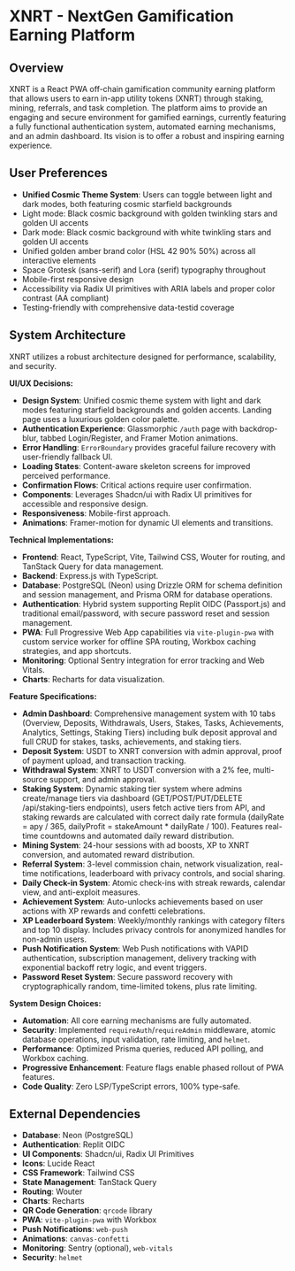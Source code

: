 # XNRT - NextGen Gamification Earning Platform

## Overview
XNRT is a React PWA off-chain gamification community earning platform that allows users to earn in-app utility tokens (XNRT) through staking, mining, referrals, and task completion. The platform aims to provide an engaging and secure environment for gamified earnings, currently featuring a fully functional authentication system, automated earning mechanisms, and an admin dashboard. Its vision is to offer a robust and inspiring earning experience.

## User Preferences
- **Unified Cosmic Theme System**: Users can toggle between light and dark modes, both featuring cosmic starfield backgrounds
- Light mode: Black cosmic background with golden twinkling stars and golden UI accents
- Dark mode: Black cosmic background with white twinkling stars and golden UI accents
- Unified golden amber brand color (HSL 42 90% 50%) across all interactive elements
- Space Grotesk (sans-serif) and Lora (serif) typography throughout
- Mobile-first responsive design
- Accessibility via Radix UI primitives with ARIA labels and proper color contrast (AA compliant)
- Testing-friendly with comprehensive data-testid coverage

## System Architecture
XNRT utilizes a robust architecture designed for performance, scalability, and security.

**UI/UX Decisions:**
- **Design System**: Unified cosmic theme system with light and dark modes featuring starfield backgrounds and golden accents. Landing page uses a luxurious golden color palette.
- **Authentication Experience**: Glassmorphic `/auth` page with backdrop-blur, tabbed Login/Register, and Framer Motion animations.
- **Error Handling**: `ErrorBoundary` provides graceful failure recovery with user-friendly fallback UI.
- **Loading States**: Content-aware skeleton screens for improved perceived performance.
- **Confirmation Flows**: Critical actions require user confirmation.
- **Components**: Leverages Shadcn/ui with Radix UI primitives for accessible and responsive design.
- **Responsiveness**: Mobile-first approach.
- **Animations**: Framer-motion for dynamic UI elements and transitions.

**Technical Implementations:**
- **Frontend**: React, TypeScript, Vite, Tailwind CSS, Wouter for routing, and TanStack Query for data management.
- **Backend**: Express.js with TypeScript.
- **Database**: PostgreSQL (Neon) using Drizzle ORM for schema definition and session management, and Prisma ORM for database operations.
- **Authentication**: Hybrid system supporting Replit OIDC (Passport.js) and traditional email/password, with secure password reset and session management.
- **PWA**: Full Progressive Web App capabilities via `vite-plugin-pwa` with custom service worker for offline SPA routing, Workbox caching strategies, and app shortcuts.
- **Monitoring**: Optional Sentry integration for error tracking and Web Vitals.
- **Charts**: Recharts for data visualization.

**Feature Specifications:**
- **Admin Dashboard**: Comprehensive management system with 10 tabs (Overview, Deposits, Withdrawals, Users, Stakes, Tasks, Achievements, Analytics, Settings, Staking Tiers) including bulk deposit approval and full CRUD for stakes, tasks, achievements, and staking tiers.
- **Deposit System**: USDT to XNRT conversion with admin approval, proof of payment upload, and transaction tracking.
- **Withdrawal System**: XNRT to USDT conversion with a 2% fee, multi-source support, and admin approval.
- **Staking System**: Dynamic staking tier system where admins create/manage tiers via dashboard (GET/POST/PUT/DELETE /api/staking-tiers endpoints), users fetch active tiers from API, and staking rewards are calculated with correct daily rate formula (dailyRate = apy / 365, dailyProfit = stakeAmount * dailyRate / 100). Features real-time countdowns and automated daily reward distribution.
- **Mining System**: 24-hour sessions with ad boosts, XP to XNRT conversion, and automated reward distribution.
- **Referral System**: 3-level commission chain, network visualization, real-time notifications, leaderboard with privacy controls, and social sharing.
- **Daily Check-in System**: Atomic check-ins with streak rewards, calendar view, and anti-exploit measures.
- **Achievement System**: Auto-unlocks achievements based on user actions with XP rewards and confetti celebrations.
- **XP Leaderboard System**: Weekly/monthly rankings with category filters and top 10 display. Includes privacy controls for anonymized handles for non-admin users.
- **Push Notification System**: Web Push notifications with VAPID authentication, subscription management, delivery tracking with exponential backoff retry logic, and event triggers.
- **Password Reset System**: Secure password recovery with cryptographically random, time-limited tokens, plus rate limiting.

**System Design Choices:**
- **Automation**: All core earning mechanisms are fully automated.
- **Security**: Implemented `requireAuth`/`requireAdmin` middleware, atomic database operations, input validation, rate limiting, and `helmet`.
- **Performance**: Optimized Prisma queries, reduced API polling, and Workbox caching.
- **Progressive Enhancement**: Feature flags enable phased rollout of PWA features.
- **Code Quality**: Zero LSP/TypeScript errors, 100% type-safe.

## External Dependencies
- **Database**: Neon (PostgreSQL)
- **Authentication**: Replit OIDC
- **UI Components**: Shadcn/ui, Radix UI Primitives
- **Icons**: Lucide React
- **CSS Framework**: Tailwind CSS
- **State Management**: TanStack Query
- **Routing**: Wouter
- **Charts**: Recharts
- **QR Code Generation**: `qrcode` library
- **PWA**: `vite-plugin-pwa` with Workbox
- **Push Notifications**: `web-push`
- **Animations**: `canvas-confetti`
- **Monitoring**: Sentry (optional), `web-vitals`
- **Security**: `helmet`